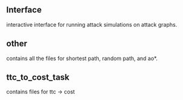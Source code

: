 ## Interface
interactive interface for running attack simulations on attack graphs.

## other
contains all the files for shortest path, random path, and ao*.

## ttc_to_cost_task
contains files for ttc -> cost
